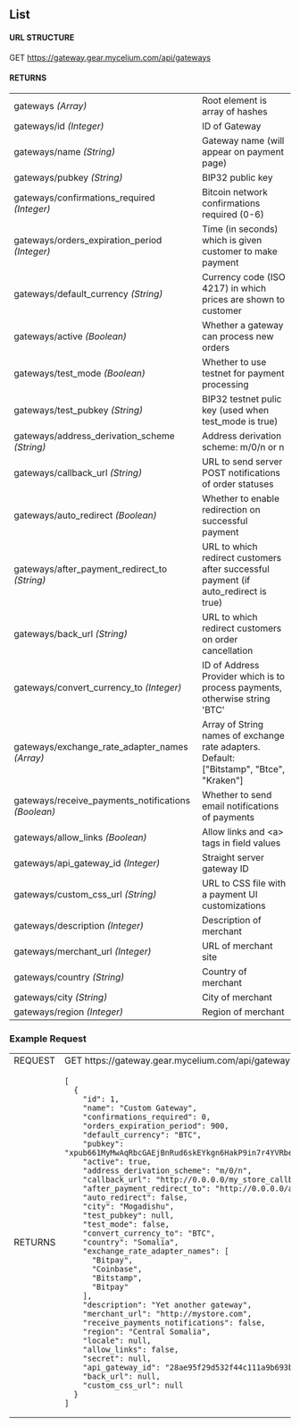 ## List

#### URL STRUCTURE

GET https://gateway.gear.mycelium.com/api/gateways

#### RETURNS

<table>
  <tr>
    <td>gateways <i>(Array)</i></td>
    <td>Root element is array of hashes</td>
  <tr>
    <td>gateways/id <i>(Integer)</i></td>
    <td>ID of Gateway</td>
  <tr>
    <td>gateways/name <i>(String)</i></td>
    <td>Gateway name (will appear on payment page)</td>
  <tr>
    <td>gateways/pubkey <i>(String)</i></td>
    <td>BIP32 public key</td>
  <tr>
    <td>gateways/confirmations_required <i>(Integer)</i></td>
    <td>Bitcoin network confirmations required (0-6)</td>
  <tr>
    <td>gateways/orders_expiration_period <i>(Integer)</i></td>
    <td>Time (in seconds) which is given customer to make payment</td>
  <tr>
    <td>gateways/default_currency <i>(String)</i></td>
    <td>Currency code (ISO 4217) in which prices are shown to customer</td>
  <tr>
    <td>gateways/active <i>(Boolean)</i></td>
    <td>Whether a gateway can process new orders</td>
  <tr>
    <td>gateways/test_mode <i>(Boolean)</i></td>
    <td>Whether to use testnet for payment processing</td>
  <tr>
    <td>gateways/test_pubkey <i>(String)</i></td>
    <td>BIP32 testnet pulic key (used when test_mode is true)</td>
  <tr>
    <td>gateways/address_derivation_scheme <i>(String)</i></td>
    <td>Address derivation scheme: m/0/n or n</td>
  <tr>
    <td>gateways/callback_url <i>(String)</i></td>
    <td>URL to send server POST notifications of order statuses</td>
  <tr>
    <td>gateways/auto_redirect <i>(Boolean)</i></td>
    <td>Whether to enable redirection on successful payment</td>
  <tr>
    <td>gateways/after_payment_redirect_to <i>(String)</i></td>
    <td>URL to which redirect customers after successful payment (if auto_redirect is true)</td>
  <tr>
    <td>gateways/back_url <i>(String)</i></td>
    <td>URL to which redirect customers on order cancellation</td>
  <tr>
    <td>gateways/convert_currency_to <i>(Integer)</i></td>
    <td>ID of Address Provider which is to process payments, otherwise string &#39;BTC&#39;</td>
  <tr>
    <td>gateways/exchange_rate_adapter_names <i>(Array)</i></td>
    <td>Array of String names of exchange rate adapters. Default: [&quot;Bitstamp&quot;, &quot;Btce&quot;, &quot;Kraken&quot;]</td>
  <tr>
    <td>gateways/receive_payments_notifications <i>(Boolean)</i></td>
    <td>Whether to send email notifications of payments</td>
  <tr>
    <td>gateways/allow_links <i>(Boolean)</i></td>
    <td>Allow links and &lt;a&gt; tags in field values</td>
  <tr>
    <td>gateways/api_gateway_id <i>(Integer)</i></td>
    <td>Straight server gateway ID</td>
  <tr>
    <td>gateways/custom_css_url <i>(String)</i></td>
    <td>URL to CSS file with a payment UI customizations</td>
  <tr>
    <td>gateways/description <i>(Integer)</i></td>
    <td>Description of merchant</td>
  <tr>
    <td>gateways/merchant_url <i>(Integer)</i></td>
    <td>URL of merchant site</td>
  <tr>
    <td>gateways/country <i>(String)</i></td>
    <td>Country of merchant</td>
  <tr>
    <td>gateways/city <i>(String)</i></td>
    <td>City of merchant</td>
  <tr>
    <td>gateways/region <i>(Integer)</i></td>
    <td>Region of merchant</td>
</table>

### Example Request

<table>
  <tr>
    <td>REQUEST</td>
    <td>GET https://gateway.gear.mycelium.com/api/gateways</td>
  <tr>
    <td>RETURNS</td>
    <td><pre><code>[
  {
    "id": 1,
    "name": "Custom Gateway",
    "confirmations_required": 0,
    "orders_expiration_period": 900,
    "default_currency": "BTC",
    "pubkey": "xpub661MyMwAqRbcGAEjBnRud6skEYkgn6HakP9in7r4YVRbe8FfZdwqQdteE4nZX4Dq9bQRQ25KCDiC8qSSkuEc5ecxHbWgNkzvKHqfim99CV5",
    "active": true,
    "address_derivation_scheme": "m/0/n",
    "callback_url": "http://0.0.0.0/my_store_callback",
    "after_payment_redirect_to": "http://0.0.0.0/after_payment",
    "auto_redirect": false,
    "city": "Mogadishu",
    "test_pubkey": null,
    "test_mode": false,
    "convert_currency_to": "BTC",
    "country": "Somalia",
    "exchange_rate_adapter_names": [
      "Bitpay",
      "Coinbase",
      "Bitstamp",
      "Bitpay"
    ],
    "description": "Yet another gateway",
    "merchant_url": "http://mystore.com",
    "receive_payments_notifications": false,
    "region": "Central Somalia",
    "locale": null,
    "allow_links": false,
    "secret": null,
    "api_gateway_id": "28ae95f29d532f44c111a9b693bdaf10d45703cdfb808aebb1098da43b42fd55",
    "back_url": null,
    "custom_css_url": null
  }
]</code></pre></td>
</table>

